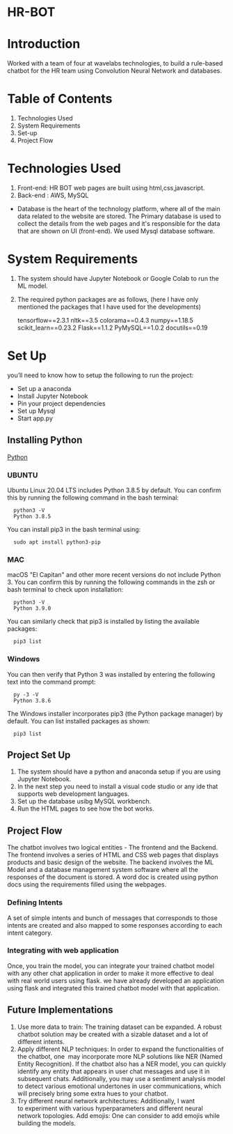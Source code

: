 # HR-BOT
# Introduction 
 Worked with a team of four at wavelabs technologies, to build a rule-based chatbot for the HR team using Convolution Neural Network and databases. 
# Table of Contents
1) Technologies Used
2) System Requirements
3) Set-up
4) Project Flow 

# Technologies Used 
1) Front-end: HR BOT web pages are built using html,css,javascript. 
2) Back-end : AWS, MySQL
 - Database is the heart of the technology platform, where all of the main data related to the website are stored. The Primary database is used to collect the details from the web pages and it's responsible for the data that are shown on UI (front-end). We used Mysql database software.

# System Requirements
1) The system should have Jupyter Notebook or Google Colab to run the ML model. 
2) The required python packages are as follows, (here I have only mentioned the packages that I have used for the developments)


      tensorflow==2.3.1
      nltk==3.5
      colorama==0.4.3
      numpy==1.18.5
      scikit_learn==0.23.2
      Flask==1.1.2
      PyMySQL==1.0.2
      docutils==0.19

# Set Up
you’ll need to know how to setup the following to run the project:

- Set up a anaconda 
- Install Jupyter Notebook
- Pin your project dependencies
- Set up Mysql 
- Start app.py 


## Installing Python 
[Python](https://www.python.org/downloads/)

### UBUNTU
Ubuntu Linux 20.04 LTS includes Python 3.8.5 by default. You can confirm this by running the following command in the bash terminal:
 

      python3 -V
      Python 3.8.5
You can install pip3 in the bash terminal using:
 
      
      sudo apt install python3-pip
### MAC
macOS "El Capitan" and other more recent versions do not include Python 3. You can confirm this by running the following commands in the zsh or bash terminal to check upon installation:
 
      
      python3 -V
      Python 3.9.0
      
You can similarly check that pip3 is installed by listing the available packages:
 
 
      pip3 list
      
### Windows 
You can then verify that Python 3 was installed by entering the following text into the command prompt:


      py -3 -V
      Python 3.8.6
    
The Windows installer incorporates pip3 (the Python package manager) by default. You can list installed packages as shown:

  
      pip3 list

    

## Project Set Up 
1) The system should have a python and anaconda setup if you are using Jupyter Notebook.
2) In the next step you need to install a visual code studio or any ide that supports web development languages. 
3) Set up the database usibg MySQL workbench. 
4) Run the HTML pages to see how the bot works.

           
## Project Flow 
The chatbot involves two logical entities - The frontend and the Backend. The frontend involves a series of HTML and CSS web pages that displays products and basic design of the website. The backend involves the ML Model and a database management system software where all the responses of the document is stored. A word doc is created using python docs using the requirements filled using the webpages. 

### Defining Intents
A set of simple intents and bunch of messages that corresponds to those intents are created and also mapped to some responses according to each intent category. 

### Integrating with web application
Once, you train the model, you can integrate your trained chatbot model with any other chat application in order to make it more effective to deal with real world users using flask. we have already developed an application using flask and integrated this trained chatbot model with that application.

## Future Implementations
1) Use more data to train: The training dataset can be expanded. A robust chatbot solution may be created with a sizable dataset and a lot of different intents.
2) Apply different NLP techniques: In order to expand the functionalities of the chatbot, one  may incorporate more NLP solutions like NER (Named Entity Recognition). If the chatbot also has a NER model, you can quickly identify any entity that appears in user chat messages and use it in subsequent chats. Additionally, you may use a sentiment analysis model to detect various emotional undertones in user communications, which will precisely bring some extra hues to your chatbot.
3) Try different neural network architectures: Additionally, I want to experiment with various hyperparameters and different neural network topologies.
Add emojis: One can consider to add emojis while building the models.




